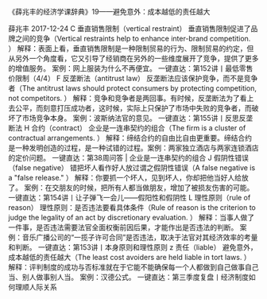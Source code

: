 《薛兆丰的经济学课辞典》19——避免意外：成本越低的责任越大


薛兆丰
2017-12-24
C
垂直销售限制（vertical restraint）
垂直销售限制促进了品牌之间的竞争（Vertical restraints help to enhance inter-brand competition. ）
 解释：表面上看，垂直销售限制是一种限制贸易的行为、限制贸易的约定，但从另外一个角度看，它又引导了经销商在另外的一些维度展开了竞争，提供了更多的增值服务。 案例：网上服装为什么不再便宜。 一键直达：第152讲丨最低零售价限制（4/4）
F
反垄断法（antitrust law）
反垄断法应该保护竞争，而不是竞争者（The antitrust laws should protect consumers by protecting competition, not competitors. ）
 解释：竞争和竞争者是两回事。有时候，反垄断法为了看上去公平，而刻意打压成功者，这时候，实际上只保护了市场中失败的竞争者，而破坏了市场竞争本身。 案例：波斯纳法官的意见。 一键直达：第155讲丨反思反垄断法
H
合约（contract）
企业是一连串契约的组合（The firm is a cluster of contractual arrangements. ）
 解释：缔结合约的自由比自由更重要。缔结合约是一种发明创造的过程，是一种试错的过程。案例：两家独立酒店与两家连锁酒店的定价问题。 一键直达：第38周问答 | 企业是一连串契约的组合
J
假阴性错误（false negative）
错把坏人看作好人放过谓之假阴性错误（A false negative is a "false release." ）
 解释：你要抓一个坏人，见到坏人，你却把他当好人给放了。 案例：在交朋友的时候，把所有人都当做朋友，增加了被损友伤害的可能。 一键直达：第154讲丨让子弹飞一会儿——假阳性和假阴性
L
理性原则（rule of reason）
理性原则：是否违法要看具体条件（Rule of reason is the criterion to judge the legality of an act by discretionary evaluation. ）
 解释：当事人做了一件事，是否违法需要法官全面权衡前因后果，才能作出是否违法的判断。 案例：音乐广播公司的“一揽子许可合同”是否违法，取决于法官对其经济效率的考量和判断。 一键直达：第153讲丨本身原则和理性原则
z
责任（liable）
避免意外，成本越低的责任越大（The least cost avoiders are held liable in tort laws. ）
 解释：评判制度的成功与否标准就在于它能不能确保每一个人都做到自己做事自己当、别人做事别人当。 案例：汉德公式。 一键直达：第三季度复盘丨经济制度如何理顺人际关系